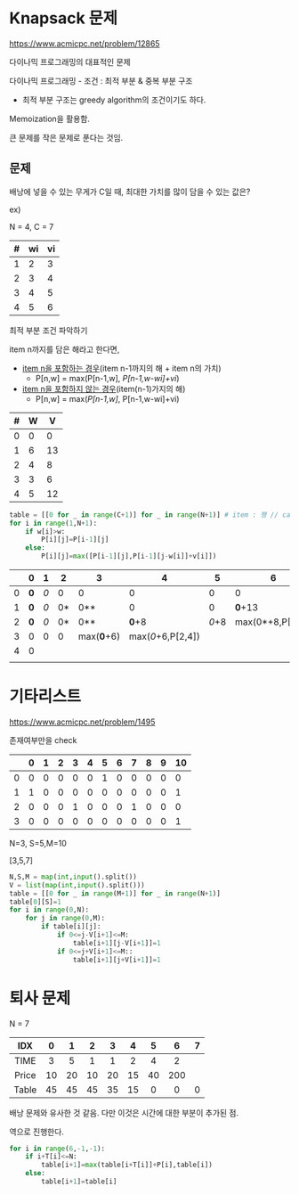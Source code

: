 # Knapsack 문제

https://www.acmicpc.net/problem/12865

다이나믹 프로그래밍의 대표적인 문제

다이나믹 프로그래밍 - 조건 : 최적 부분 <!--전체의 최적이 부분의 최적을 항상 포함한다.--> & 중복 부분 구조

* 최적 부분 구조는 greedy algorithm의 조건이기도 하다.



Memoization을 활용함.

큰 문제를 작은 문제로 푼다는 것임.



## 문제

배낭에 넣을 수 있는 무게가 C일 때, 최대한 가치를 많이 담을 수 있는 값은?

ex) 

N = 4, C = 7

| #    | wi   | vi   |
| ---- | ---- | ---- |
| 1    | 2    | 3    |
| 2    | 3    | 4    |
| 3    | 4    | 5    |
| 4    | 5    | 6    |



최적 부분 조건 파악하기

item n까지를 담은 해라고 한다면,

- <u>item n을 포함하는 경우</u>(item n-1까지의 해 + item n의 가치)
  - P[n,w] = max(P[n-1,w], *P[n-1,w-wi]+vi*)
- <u>item n을 포함하지 않는 경우</u>(item(n-1)가지의 해)
  - P[n,w] = max(*P[n-1,w]*, P[n-1,w-wi]+vi)

| #    | W    | V    |
| ---- | ---- | ---- |
| 0    | 0    | 0    |
| 1    | 6    | 13   |
| 2    | 4    | 8    |
| 3    | 3    | 6    |
| 4    | 5    | 12   |

```python
table = [[0 for _ in range(C+1)] for _ in range(N+1)] # item : 행 // capa : 열
for i in range(1,N+1):
	if w[i]>w:
    	P[i][j]=P[i-1][j]
    else:
        P[i][j]=max([P[i-1][j],P[i-1][j-w[i]]+v[i]])
```



|      | 0     | 1    | 2    | 3            | 4                 | 5     | 6                | 7                 |      |
| ---- | ----- | ---- | ---- | ------------ | ----------------- | ----- | ---------------- | ----------------- | ---- |
| 0    | **0** | *0*  | 0    | 0            | 0                 | 0     | 0                | 0                 |      |
| 1    | **0** | *0*  | 0*   | 0**          | 0                 | 0     | **0**+13         | *0*+13            |      |
| 2    | **0** | *0*  | 0*   | 0**          | **0**+8           | *0*+8 | max(0*+8,P[1,6]) | max(0**+8,P[1,7]) |      |
| 3    | 0     | 0    | 0    | max(**0**+6) | max(*0*+6,P[2,4]) |       |                  |                   |      |
| 4    | 0     |      |      |              |                   |       |                  |                   |      |
|      |       |      |      |              |                   |       |                  |                   |      |



# 기타리스트

https://www.acmicpc.net/problem/1495

존재여부만을 check

|      | 0    | 1    | 2    | 3    | 4    | 5    | 6    | 7    | 8    | 9    | 10   |
| ---- | ---- | ---- | ---- | ---- | ---- | ---- | ---- | ---- | ---- | ---- | ---- |
| 0    | 0    | 0    | 0    | 0    | 0    | 1    | 0    | 0    | 0    | 0    | 0    |
| 1    | 1    | 0    | 0    | 0    | 0    | 0    | 0    | 0    | 0    | 0    | 1    |
| 2    | 0    | 0    | 0    | 1    | 0    | 0    | 0    | 1    | 0    | 0    | 0    |
| 3    | 0    | 0    | 0    | 0    | 0    | 0    | 0    | 0    | 0    | 0    | 1    |

N=3, S=5,M=10

[3,5,7]

```python
N,S,M = map(int,input().split())
V = list(map(int,input().split()))
table = [[0 for _ in range(M+1)] for _ in range(N+1)]
table[0][S]=1
for i in range(0,N):
	for j in range(0,M):
	    if table[i][j]:
            if 0<=j-V[i+1]<=M:
                table[i+1][j-V[i+1]]=1
            if 0<=j+V[i+1]<=M::
                table[i+1][j+V[i+1]]=1
```

# 퇴사 문제

N = 7

|  IDX  |  0   |  1   |  2   |  3   |  4   |  5   |  6   |  7   |
| :---: | :--: | :--: | :--: | :--: | :--: | :--: | :--: | :--: |
| TIME  |  3   |  5   |  1   |  1   |  2   |  4   |  2   |      |
| Price |  10  |  20  |  10  |  20  |  15  |  40  | 200  |      |
| Table |  45  |  45  |  45  |  35  |  15  |  0   |  0   |  0   |



배낭 문제와 유사한 것 같음. 다만 이것은 시간에 대한 부분이 추가된 점.

역으로 진행한다.

```python
for i in range(6,-1,-1):
	if i+T[i]<=N:
        table[i+1]=max(table[i+T[i]]+P[i],table[i])
    else:
        table[i+1]=table[i]
```



